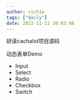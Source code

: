 ```yaml
---
author: rich1e
tags: ["daily"]
date: 2022-11-22 10:02:48
---
```


研读cachalot项目源码

动态表单Demo
- Input
- Select
- Radio
- Checkbox
- Switch